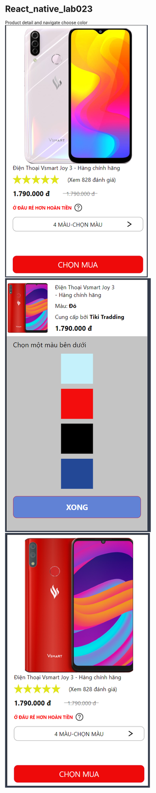 # React_native_lab023

Product detail and navigate choose color
![alt text](image.png)
![alt text](image-1.png)
![alt text](image-2.png)
